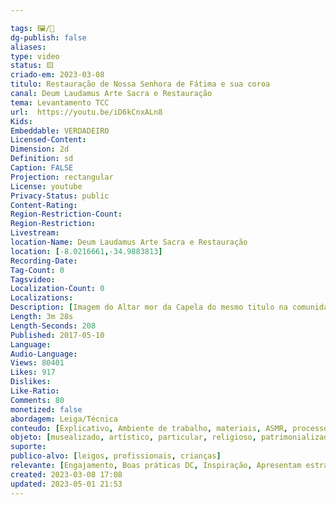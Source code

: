 ```yaml
---

tags: 🖼️/🎥️
dg-publish: false
aliases: 
type: video
status: 🟨️ 
criado-em: 2023-03-08
titulo: Restauração de Nossa Senhora de Fátima e sua coroa
canal: Deum Laudamus Arte Sacra e Restauração
tema: Levantamento TCC 
url:  https://youtu.be/iD6kCnxALn8
Kids: 
Embeddable: VERDADEIRO
Licensed-Content: 
Dimension: 2d
Definition: sd
Caption: FALSE
Projection: rectangular
License: youtube
Privacy-Status: public
Content-Rating: 
Region-Restriction-Count: 
Region-Restriction: 
Livestream: 
location-Name: Deum Laudamus Arte Sacra e Restauração
location: [-8.0216661,-34.9883813]
Recording-Date: 
Tag-Count: 0
Tagsvideo: 
Localization-Count: 0
Localizations: 
Description: [Imagem do Altar mor da Capela do mesmo titulo na comunidade de Céu azul, território da Paróquia São Pio X, Camaragibe -PE<br>(Ao se inscrever no Canal ativem o sininho para receber novos videos)<br>Se inscreva em nosso canal!<br> Curta Nossa Pagina facebook.com/ArteSacraeRestaucaoDeumLaudamus <br>Visitem também nosso Site phelipemelo15.wix.com/deumlaud... e nosso Blog felipemelo15.blogspot.com.br]
Length: 3m 28s
Length-Seconds: 208
Published: 2017-05-10
Language: 
Audio-Language: 
Views: 80401
Likes: 917
Dislikes: 
Like-Ratio: 
Comments: 80
monetized: false
abordagem: Leiga/Técnica
conteudo: [Explicativo, Ambiente de trabalho, materiais, ASMR, processos]
objeto: [musealizado, artístico, particular, religioso, patrimonializado, histórico]
suporte:
publico-alvo: [leigos, profissionais, crianças]
relevante: [Engajamento, Boas práticas DC, Inspiração, Apresentam estratégias de DC, Inovações, cibercultura]
created: 2023-03-08 17:08
updated: 2023-05-01 21:53
---
```

